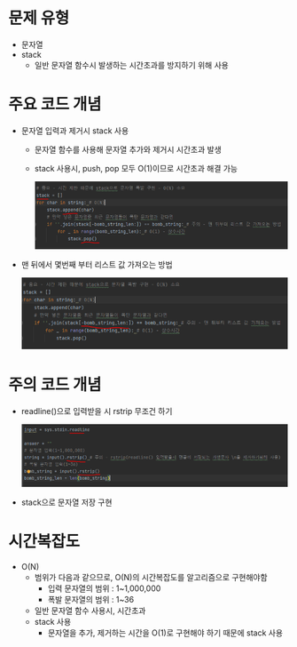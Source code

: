 # 문제 유형
- 문자열
- stack
  - 일반 문자열 함수시 발생하는 시간초과를 방지하기 위해 사용
  
# 주요 코드 개념
- 문자열 입력과 제거시 stack 사용
  - 문자열 함수를 사용해 문자열 추가와 제거시 시간초과 발생
  - stack 사용시, push, pop 모두 O(1)이므로 시간초과 해결 가능

    ![img.png](../이미지/문자열폭발_1.png)

- 맨 뒤에서 몇번째 부터 리스트 값 가져오는 방법

    ![img_1.png](../이미지/문자열폭발_2.png)

# 주의 코드 개념
- readline()으로 입력받을 시 rstrip 무조건 하기

  ![img_2.png](../이미지/문자열폭발_3.png)
- stack으로 문자열 저장 구현

# 시간복잡도
- O(N)
  - 범위가 다음과 같으므로, O(N)의 시간복잡도를 알고리즘으로 구현해야함
    - 입력 문자열의 범위 : 1~1,000,000
    - 폭발 문자열의 범위 : 1~36
  - 일반 문자열 함수 사용시, 시간초과  
  - stack 사용
    - 문자열을 추가, 제거하는 시간을 O(1)로 구현해야 하기 때문에 stack 사용
  
    